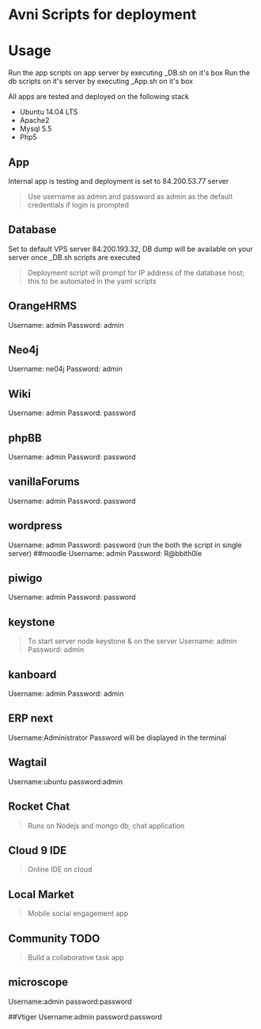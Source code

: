 # Avni Scripts for deployment

# Usage
Run the app scripts on app server by executing <App Name>_DB.sh on it's box
Run the db scripts on it's server by executing <App Name>_App.sh on it's box

All apps are tested and deployed on the following stack
* Ubuntu 14.04 LTS
* Apache2
* Mysql 5.5
* Php5

## App
Internal app is testing and deployment is set to 84.200.53.77 server
> Use username as admin and password as admin as the default credentials if login is prompted

## Database
Set to default VPS server 84.200.193.32, DB dump will be available on your server once <App Name>_DB.sh scripts are executed

> Deployment script will prompt for IP address of the database host; this to be automated in the yaml scripts

## OrangeHRMS
Username: admin
Password: admin

## Neo4j
Username: ne04j
Password: admin

## Wiki
Username: admin
Password: password

## phpBB
Username: admin
Password: password

## vanillaForums
Username: admin
Password: password

## wordpress
Username: admin
Password: password
(run the both the script in single server)
##moodle
Username: admin
Password: R@bbith0le

## piwigo
Username: admin
Password: password


## keystone
> To start server node keystone & on the server
Username: admin
Password: admin

## kanboard
Username: admin
Password: admin

## ERP next
Username:Administrator
Password will be displayed in the terminal

## Wagtail
Username:ubuntu
password:admin

## Rocket Chat
> Runs on Nodejs and mongo db, chat application

## Cloud 9 IDE
> Online IDE on cloud

## Local Market
> Mobile social engagement app

## Community TODO
> Build a collaborative task app

## microscope
Username:admin
password:password

##Vtiger
Username:admin
password:password
